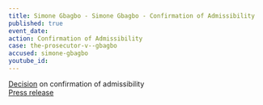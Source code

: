 ```yaml
---
title: Simone Gbagbo - Simone Gbagbo - Confirmation of Admissibility
published: true
event_date:
action: Confirmation of Admissibility
case: the-prosecutor-v--gbagbo
accused: simone-gbagbo
youtube_id:
---
```



[Decision](https://www.icc-cpi.int/Pages/record.aspx?docNo=ICC-02/11-01/12-75-Red) on confirmation of admissibility
<br>[Press release](https://www.icc-cpi.int/pages/item.aspx?name=PR1112)